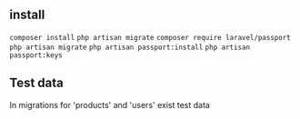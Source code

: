 ## install
`composer install`
`php artisan migrate`
`composer require laravel/passport`
`php artisan migrate`
`php artisan passport:install`
`php artisan passport:keys`

## Test data
In migrations for 'products' and 'users' exist test data
